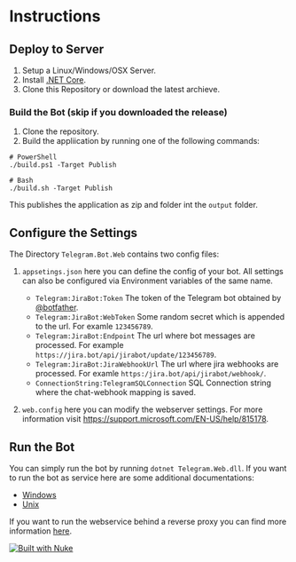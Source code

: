 #  Instructions

## Deploy to Server
 1. Setup a Linux/Windows/OSX Server.
 2. Install [.NET Core](https://www.microsoft.com/net/core).
 3. Clone this Repository or download the latest archieve.
 
### Build the Bot (skip if you downloaded the release)
 1. Clone the repository.
 2. Build the appliication by running one of the following commands:

```
# PowerShell
./build.ps1 -Target Publish

# Bash
./build.sh -Target Publish
```
This publishes the application as zip and folder int the `output` folder.

## Configure the Settings
The Directory `Telegram.Bot.Web` contains two config files:
 1. `appsetings.json` here you can define the config of your bot. All settings can also be configured via Environment variables of the same name.
     - `Telegram:JiraBot:Token` The token of the Telegram bot obtained by [@botfather](https://telegram.me/BotFather).
     - `Telegram:JiraBot:WebToken` Some random secret which is appended to the url. For examle `123456789`.
     - `Telegram:JiraBot:Endpoint` The url where bot messages are processed. For example `https://jira.bot/api/jirabot/update/123456789`. 
     - `Telegram:JiraBot:JiraWebhookUrl` The url where jira webhooks are processed. For examle `https:/jira.bot/api/jirabot/webhook/`.
     - `ConnectionString:TelegramSQLConnection` SQL Connection string where the chat-webhook mapping is saved.
     
 2. `web.config` here you can modify the webserver settings. For more information visit https://support.microsoft.com/EN-US/help/815178.
 
 
## Run the Bot
You can simply run the bot by running `dotnet Telegram.Web.dll`.
If you want to run the bot as service here are some additional documentations:
  - [Windows](https://docs.microsoft.com/en-us/aspnet/core/hosting/windows-service)
  - [Unix](http://pmcgrath.net/running-a-simple-dotnet-core-linux-daemon)
  
If you want to run the webservice behind a reverse proxy you can find more information [here](https://docs.microsoft.com/en-us/aspnet/core/publishing/linuxproduction?tabs=aspnetcore2x).
   

[![Built with Nuke](http://nuke.build/squared)](https://nuke.build)  
